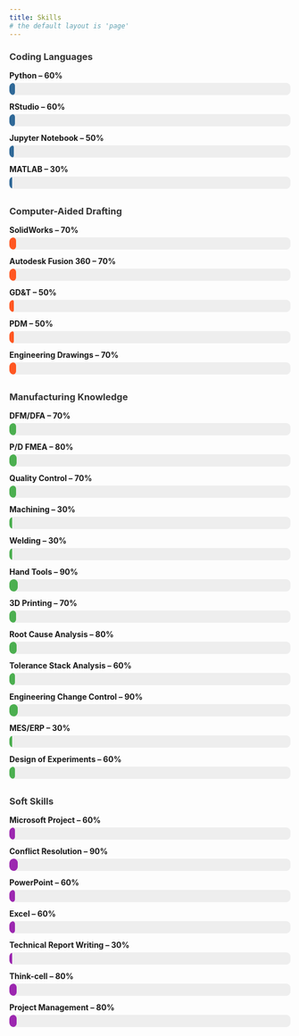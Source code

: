 ```yaml
---
title: Skills
# the default layout is 'page'
---
```

<!-- ### Coding Languages

| Skill               | Proficiency |
|---------------------|-------------|
| Python             | 🟦🟦🟦🟦🟦🟦⬜⬜⬜⬜ 60% |
| RStudio            | 🟦🟦🟦🟦🟦🟦⬜⬜⬜⬜ 60% |
| Jupyter Notebook   | 🟦🟦🟦🟦🟦⬜⬜⬜⬜⬜ 50% |
| MATLAB             | 🟦🟦🟦⬜⬜⬜⬜⬜⬜⬜ 30% |

### Computer-Aided Drafting

| Skill                  | Proficiency |
|------------------------|-------------|
| SolidWorks            | 🟦🟦🟦🟦🟦🟦🟦⬜⬜⬜ 70% |
| Autodesk Fusion 360   | 🟦🟦🟦🟦🟦🟦🟦⬜⬜⬜ 70% |
| GD&T                  | 🟦🟦🟦🟦🟦⬜⬜⬜⬜⬜ 50% |
| PDM                   | 🟦🟦🟦🟦🟦⬜⬜⬜⬜⬜ 50% |
| Engineering Drawings  | 🟦🟦🟦🟦🟦🟦🟦⬜⬜⬜ 70% |

### Manufacturing Knowledge

| Skill                        | Proficiency |
|------------------------------|-------------|
| DFM/DFA                      | 🟦🟦🟦🟦🟦🟦🟦⬜⬜⬜ 70% |
| P/D FMEA                     | 🟦🟦🟦🟦🟦🟦🟦🟦⬜⬜ 80% |
| Quality Control              | 🟦🟦🟦🟦🟦🟦🟦⬜⬜⬜ 70% |
| Machining                    | 🟦🟦🟦⬜⬜⬜⬜⬜⬜⬜ 30% |
| Welding                      | 🟦🟦🟦⬜⬜⬜⬜⬜⬜⬜ 30% |
| Hand Tools                   | 🟦🟦🟦🟦🟦🟦🟦🟦🟦⬜ 90% |
| 3D Printing                  | 🟦🟦🟦🟦🟦🟦🟦⬜⬜⬜ 70% |
| Root Cause Analysis          | 🟦🟦🟦🟦🟦🟦🟦🟦⬜⬜ 80% |
| Tolerance Stack Analysis     | 🟦🟦🟦🟦🟦🟦⬜⬜⬜⬜ 60% |
| Engineering Change Control   | 🟦🟦🟦🟦🟦🟦🟦🟦🟦⬜ 90% |
| MES/ERP                      | 🟦🟦🟦⬜⬜⬜⬜⬜⬜⬜ 30% |
| Design of Experiments        | 🟦🟦🟦🟦🟦🟦⬜⬜⬜⬜ 60% |

### Soft Skills

| Skill                        | Proficiency |
|------------------------------|-------------|
| Microsoft Project            | 🟦🟦🟦🟦🟦🟦⬜⬜⬜⬜ 60% |
| Conflict Resolution          | 🟦🟦🟦🟦🟦🟦🟦🟦🟦⬜ 90% |
| PowerPoint                   | 🟦🟦🟦🟦🟦🟦⬜⬜⬜⬜ 60% |
| Excel                        | 🟦🟦🟦🟦🟦🟦⬜⬜⬜⬜ 60% |
| Technical Report Writing     | 🟦🟦🟦⬜⬜⬜⬜⬜⬜⬜ 30% |
| Think-cell                   | 🟦🟦🟦🟦🟦🟦🟦🟦⬜⬜ 80% | -->

<style>
.skill-group {
    margin-bottom: 30px;
}

.skill-group h3 {
    margin-bottom: 15px;
    color: #333;
}

.skill {
    margin-bottom: 12px;
}

.skill span {
    display: block;
    font-weight: bold;
    margin-bottom: 5px;
}

.progress {
    background-color: #eee;
    border-radius: 8px;
    height: 22px;
    width: 100%;
    overflow: hidden;
}

.progress-bar {
    height: 100%;
    border-radius: 8px;
    width: 0; /* Start at 0 for animation */
    animation: fill-bar 2s forwards; /* Animate on load */
}

.progress-bar.coding { background-color: #306998; }
.progress-bar.cad { background-color: #ff5722; }
.progress-bar.manufacturing { background-color: #4caf50; }
.progress-bar.soft { background-color: #9c27b0; }

/* Animation keyframes */
@keyframes fill-bar {
    from { width: 0; }
    to { width: var(--bar-width); }
}
</style>

<div class="skills">

  <!-- Coding Languages -->
  <div class="skill-group">
    <h3>Coding Languages</h3>
    <div class="skill">
      <span>Python – 60%</span>
      <div class="progress">
        <div class="progress-bar coding" style="--bar-width: 60%;"></div>
      </div>
    </div>
    <div class="skill">
      <span>RStudio – 60%</span>
      <div class="progress">
        <div class="progress-bar coding" style="--bar-width: 60%;"></div>
      </div>
    </div>
    <div class="skill">
      <span>Jupyter Notebook – 50%</span>
      <div class="progress">
        <div class="progress-bar coding" style="--bar-width: 50%;"></div>
      </div>
    </div>
    <div class="skill">
      <span>MATLAB – 30%</span>
      <div class="progress">
        <div class="progress-bar coding" style="--bar-width: 30%;"></div>
      </div>
    </div>
  </div>

  <!-- Computer-Aided Drafting -->
  <div class="skill-group">
    <h3>Computer-Aided Drafting</h3>
    <div class="skill">
      <span>SolidWorks – 70%</span>
      <div class="progress"><div class="progress-bar cad" style="--bar-width: 70%;"></div></div>
    </div>
    <div class="skill">
      <span>Autodesk Fusion 360 – 70%</span>
      <div class="progress"><div class="progress-bar cad" style="--bar-width: 70%;"></div></div>
    </div>
    <div class="skill">
      <span>GD&T – 50%</span>
      <div class="progress"><div class="progress-bar cad" style="--bar-width: 50%;"></div></div>
    </div>
    <div class="skill">
      <span>PDM – 50%</span>
      <div class="progress"><div class="progress-bar cad" style="--bar-width: 50%;"></div></div>
    </div>
    <div class="skill">
      <span>Engineering Drawings – 70%</span>
      <div class="progress"><div class="progress-bar cad" style="--bar-width: 70%;"></div></div>
    </div>
  </div>

  <!-- Manufacturing Knowledge -->
  <div class="skill-group">
    <h3>Manufacturing Knowledge</h3>
    <div class="skill">
      <span>DFM/DFA – 70%</span>
      <div class="progress"><div class="progress-bar manufacturing" style="--bar-width: 70%;"></div></div>
    </div>
    <div class="skill">
      <span>P/D FMEA – 80%</span>
      <div class="progress"><div class="progress-bar manufacturing" style="--bar-width: 80%;"></div></div>
    </div>
    <div class="skill">
      <span>Quality Control – 70%</span>
      <div class="progress"><div class="progress-bar manufacturing" style="--bar-width: 70%;"></div></div>
    </div>
    <div class="skill">
      <span>Machining – 30%</span>
      <div class="progress"><div class="progress-bar manufacturing" style="--bar-width: 30%;"></div></div>
    </div>
    <div class="skill">
      <span>Welding – 30%</span>
      <div class="progress"><div class="progress-bar manufacturing" style="--bar-width: 30%;"></div></div>
    </div>
    <div class="skill">
      <span>Hand Tools – 90%</span>
      <div class="progress"><div class="progress-bar manufacturing" style="--bar-width: 90%;"></div></div>
    </div>
    <div class="skill">
      <span>3D Printing – 70%</span>
      <div class="progress"><div class="progress-bar manufacturing" style="--bar-width: 70%;"></div></div>
    </div>
    <div class="skill">
      <span>Root Cause Analysis – 80%</span>
      <div class="progress"><div class="progress-bar manufacturing" style="--bar-width: 80%;"></div></div>
    </div>
    <div class="skill">
      <span>Tolerance Stack Analysis – 60%</span>
      <div class="progress"><div class="progress-bar manufacturing" style="--bar-width: 60%;"></div></div>
    </div>
    <div class="skill">
      <span>Engineering Change Control – 90%</span>
      <div class="progress"><div class="progress-bar manufacturing" style="--bar-width: 90%;"></div></div>
    </div>
    <div class="skill">
      <span>MES/ERP – 30%</span>
      <div class="progress"><div class="progress-bar manufacturing" style="--bar-width: 30%;"></div></div>
    </div>
    <div class="skill">
      <span>Design of Experiments – 60%</span>
      <div class="progress"><div class="progress-bar manufacturing" style="--bar-width: 60%;"></div></div>
    </div>
  </div>

  <!-- Soft Skills -->
  <div class="skill-group">
    <h3>Soft Skills</h3>
    <div class="skill">
      <span>Microsoft Project – 60%</span>
      <div class="progress"><div class="progress-bar soft" style="--bar-width: 60%;"></div></div>
    </div>
    <div class="skill">
      <span>Conflict Resolution – 90%</span>
      <div class="progress"><div class="progress-bar soft" style="--bar-width: 90%;"></div></div>
    </div>
    <div class="skill">
      <span>PowerPoint – 60%</span>
      <div class="progress"><div class="progress-bar soft" style="--bar-width: 60%;"></div></div>
    </div>
    <div class="skill">
      <span>Excel – 60%</span>
      <div class="progress"><div class="progress-bar soft" style="--bar-width: 60%;"></div></div>
    </div>
    <div class="skill">
      <span>Technical Report Writing – 30%</span>
      <div class="progress"><div class="progress-bar soft" style="--bar-width: 30%;"></div></div>
    </div>
    <div class="skill">
      <span>Think-cell – 80%</span>
      <div class="progress"><div class="progress-bar soft" style="--bar-width: 80%;"></div></div>
    </div>
    <div class="skill">
      <span>Project Management – 80%</span>
      <div class="progress"><div class="progress-bar soft" style="--bar-width: 80%;"></div></div>
    </div>
  </div>

</div>
